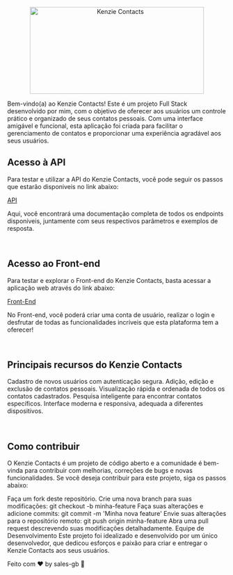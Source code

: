 <p align="center">
  <img src="https://res.cloudinary.com/dhavjx2gp/image/upload/v1691377967/logo-default_kgxhwy.svg" alt="Kenzie Contacts" width="400" height="200">
</p>
Bem-vindo(a) ao Kenzie Contacts! Este é um projeto Full Stack desenvolvido por mim, com o objetivo de oferecer aos usuários um controle prático e organizado de seus contatos pessoais. Com uma interface amigável e funcional, esta aplicação foi criada para facilitar o gerenciamento de contatos e proporcionar uma experiência agradável aos seus usuários.

<br>

## Acesso à API
Para testar e utilizar a API do Kenzie Contacts, você pode seguir os passos que estarão disponiveis no link abaixo:

<a href="https://github.com/sales-gb/kenzie-contacts/tree/main/back">API</a>

Aqui, você encontrará uma documentação completa de todos os endpoints disponíveis, juntamente com seus respectivos parâmetros e exemplos de resposta.

<br>

## Acesso ao Front-end
Para testar e explorar o Front-end do Kenzie Contacts, basta acessar a aplicação web através do link abaixo:

<a href="https://github.com/sales-gb/kenzie-contacts/tree/main/front">Front-End</a>

No Front-end, você poderá criar uma conta de usuário, realizar o login e desfrutar de todas as funcionalidades incríveis que esta plataforma tem a oferecer!

<br>

## Principais recursos do Kenzie Contacts
Cadastro de novos usuários com autenticação segura.
Adição, edição e exclusão de contatos pessoais.
Visualização rápida e ordenada de todos os contatos cadastrados.
Pesquisa inteligente para encontrar contatos específicos.
Interface moderna e responsiva, adequada a diferentes dispositivos.

<br> 


## Como contribuir
O Kenzie Contacts é um projeto de código aberto e a comunidade é bem-vinda para contribuir com melhorias, correções de bugs e novas funcionalidades. Se você deseja contribuir para este projeto, siga os passos abaixo:

Faça um fork deste repositório.
Crie uma nova branch para suas modificações: git checkout -b minha-feature
Faça suas alterações e adicione commits: git commit -m 'Minha nova feature'
Envie suas alterações para o repositório remoto: git push origin minha-feature
Abra uma pull request descrevendo suas modificações detalhadamente.
Equipe de Desenvolvimento
Este projeto foi idealizado e desenvolvido por um único desenvolvedor, que dedicou esforços e paixão para criar e entregar o Kenzie Contacts aos seus usuários.

Feito com ♥ by sales-gb :wave:
